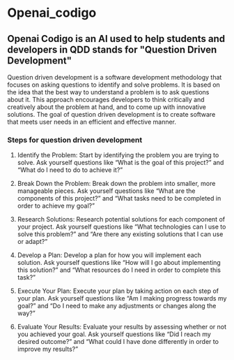# Openai_codigo

## Openai Codigo is an AI used to help students and developers in QDD stands for "Question Driven Development" 
Question driven development is a software development methodology that focuses on asking questions to identify and solve problems. It is based on the idea that the best way to understand a problem is to ask questions about it. This approach encourages developers to think critically and creatively about the problem at hand, and to come up with innovative solutions. The goal of question driven development is to create software that meets user needs in an efficient and effective manner.
 
 ### Steps for question driven development
 1. Identify the Problem: Start by identifying the problem you are trying to solve. Ask yourself questions like “What is the goal of this project?” and “What do I need to do to achieve it?”

2. Break Down the Problem: Break down the problem into smaller, more manageable pieces. Ask yourself questions like “What are the components of this project?” and “What tasks need to be completed in order to achieve my goal?”

3. Research Solutions: Research potential solutions for each component of your project. Ask yourself questions like “What technologies can I use to solve this problem?” and “Are there any existing solutions that I can use or adapt?”

4. Develop a Plan: Develop a plan for how you will implement each solution. Ask yourself questions like “How will I go about implementing this solution?” and “What resources do I need in order to complete this task?”

5. Execute Your Plan: Execute your plan by taking action on each step of your plan. Ask yourself questions like “Am I making progress towards my goal?” and “Do I need to make any adjustments or changes along the way?” 

6. Evaluate Your Results: Evaluate your results by assessing whether or not you achieved your goal. Ask yourself questions like “Did I reach my desired outcome?” and “What could I have done differently in order to improve my results?”

